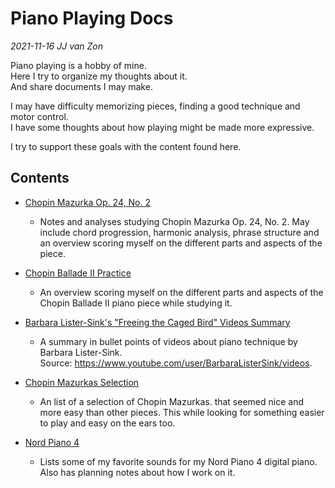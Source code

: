 Piano Playing Docs
==================

*2021-11-16 JJ van Zon*

Piano playing is a hobby of mine.  
Here I try to organize my thoughts about it.  
And share documents I may make.  

I may have difficulty memorizing pieces, finding a good technique and motor control.  
I have some thoughts about how playing might be made more expressive.  

I try to support these goals with the content found here.  

Contents
--------

- [Chopin Mazurka Op. 24, No. 2](chopin-mazurka-op-24-no-2)

    - Notes and analyses studying Chopin Mazurka Op. 24, No. 2. May include chord progression, harmonic analysis, phrase structure and an overview scoring myself on the different parts and aspects of the piece.

- [Chopin Ballade II Practice](chopin-ballade-2-practice.md)

    - An overview scoring myself on the different parts and aspects of the Chopin Ballade II piano piece while studying it.

- [Barbara Lister-Sink's "Freeing the Caged Bird" Videos Summary](barbara-lister-sink-freeing-the-caged-bird-videos-summary.md)

    - A summary in bullet points of videos about piano technique by Barbara Lister-Sink.  
      Source: https://www.youtube.com/user/BarbaraListerSink/videos.  

- [Chopin Mazurkas Selection](chopin-mazurka-selection.md)

    - An list of a selection of Chopin Mazurkas. that seemed nice and more easy than other pieces. This while looking for something easier to play and easy on the ears too.

- [Nord Piano 4](nord-piano-4)

    - Lists some of my favorite sounds for my Nord Piano 4 digital piano. Also has planning notes about how I work on it.
